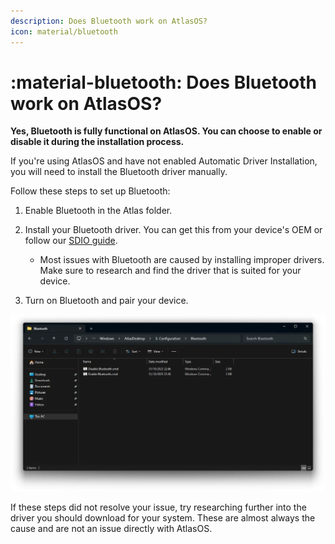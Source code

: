 ```yaml
---
description: Does Bluetooth work on AtlasOS?
icon: material/bluetooth
---
```


# :material-bluetooth: Does Bluetooth work on AtlasOS?

**Yes, Bluetooth is fully functional on AtlasOS. You can choose to enable or disable it during the installation process.**

If you're using AtlasOS and have not enabled Automatic Driver Installation, you will need to install the Bluetooth driver manually.

Follow these steps to set up Bluetooth:

1. Enable Bluetooth in the Atlas folder.

2. Install your Bluetooth driver. You can get this from your device's OEM or follow our [SDIO guide](../../getting-started/post-installation/drivers/getting-started.md#snappy-driver-installer-origin).
    - Most issues with Bluetooth are caused by installing improper drivers. Make sure to research and find the driver that is suited for your device.

3. Turn on Bluetooth and pair your device.

![The Atlas 'Bluetooth' configuration folder](../../assets/images/bluetooth-script-folder.webp)

If these steps did not resolve your issue, try researching further into the driver you should download for your system. These are almost always the cause and are not an issue directly with AtlasOS.
